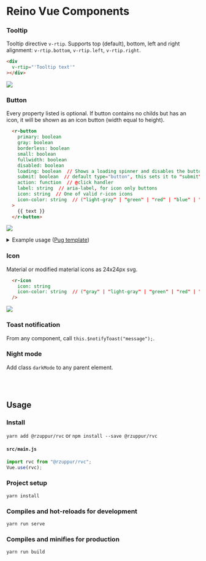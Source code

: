 # Reino Vue Components


### Tooltip
Tooltip directive `v-rtip`. Supports top (default), bottom, left and right alignment: `v-rtip.bottom`, `v-rtip.left`, `v-rtip.right`.
```html
<div
  v-rtip="'Tooltip text'"
></div>
```
![](https://i.imgur.com/w71gTSe.png)


### Button

Every property listed is optional. If button contains no childs but has an icon, it will be shown as an icon button (width equal to height).
```html
  <r-button
    primary: boolean
    gray: boolean 
    borderless: boolean
    small: boolean
    fullwidth: boolean
    disabled: boolean
    loading: boolean  // Shows a loading spinner and disables the button
    submit: boolean  // default type="button", this sets it to "submit" (for forms)
    action: function  // @click handler
    label: string  // aria-label, for icon only buttons
    icon: string  // One of valid r-icon icons
    icon-color: string  // ("light-gray" | "green" | "red" | "blue" | "white")
  >
    {{ text }}
  </r-button>
```

![](https://i.imgur.com/22VRHdp.png)

<details><summary>Example usage (<a href="https://pugjs.org">Pug template</a>)</summary>
<pre>
.buttons
  r-button Normal
  r-button(primary) Primary
  r-button(borderless) Borderless
  r-button(gray borderless) Gray borderless
  r-button(gray) Gray
&nbsp;
.buttons
  r-button(disabled) Normal
  r-button(primary disabled) Primary
  r-button(borderless disabled) Borderless
  r-button(gray borderless disabled) Gray borderless
  r-button(gray disabled) Gray
&nbsp;
.buttons
  r-button(loading)
  r-button(primary loading)
  r-button(borderless loading)
  r-button(gray borderless loading)
  r-button(gray loading)
&nbsp;
.buttons
  r-button(icon="arrow left") Icon
  r-button(primary icon="add") Icon
  r-button(borderless icon="close" icon-color="red") Icon
  r-button(gray borderless icon="edit" icon-color="blue") Icon
  r-button(gray icon="check" icon-color="green") Icon
  &nbsp;
  r-button(icon="add image")
  r-button(borderless icon="eye visible")
&nbsp;
.buttons
  r-button(:action="test") @click test
  r-button(small) Small
  r-button(small icon="arrow left") Small icon
  r-button(small icon="close")
  r-button(small borderless icon="edit")
</pre>
</details>
    
### Icon
Material or modified material icons as 24x24px svg.
```html
  <r-icon
    icon: string
    icon-color: string  // ("gray" | "light-gray" | "green" | "red" | "blue" | "white")
  />
```

![](https://i.imgur.com/7BHFyiu.png)


### Toast notification
From any component, call `this.$notifyToast("message");`.



### Night mode
Add class `darkMode` to any parent element.



<br/><br/>

## Usage

### Install 
`yarn add @rzuppur/rvc` or `npm install --save @rzuppur/rvc`

#### **`src/main.js`**
```javascript
import rvc from "@rzuppur/rvc";
Vue.use(rvc);
```


### Project setup
```
yarn install
```

### Compiles and hot-reloads for development
```
yarn run serve
```

### Compiles and minifies for production
```
yarn run build
```
